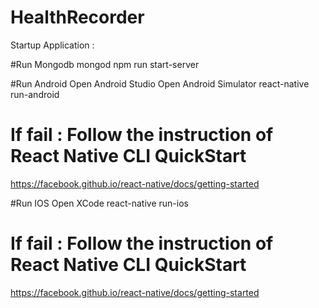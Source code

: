 # HealthRecorder

Startup Application : 

#Run Mongodb
mongod
npm run start-server

#Run Android 
Open Android Studio
Open Android Simulator 
react-native run-android
# If fail : Follow the instruction of React Native CLI QuickStart 
https://facebook.github.io/react-native/docs/getting-started

#Run IOS
Open XCode
react-native run-ios
# If fail : Follow the instruction of React Native CLI QuickStart 
https://facebook.github.io/react-native/docs/getting-started